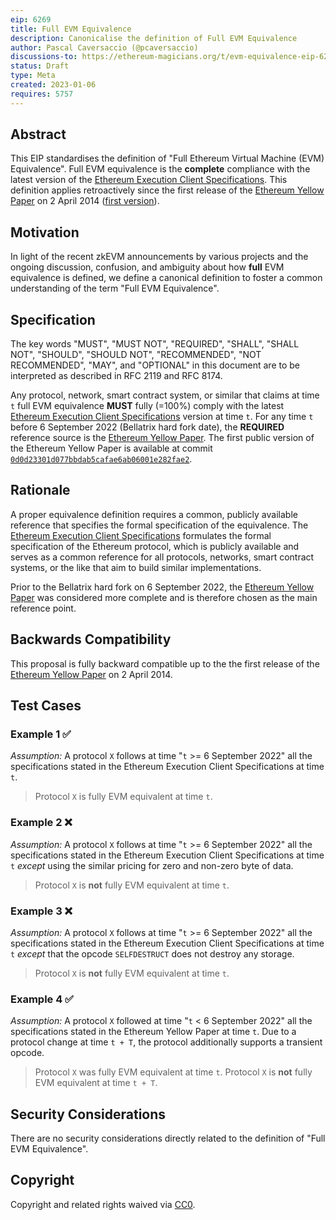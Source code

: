 ```yaml
---
eip: 6269
title: Full EVM Equivalence
description: Canonicalise the definition of Full EVM Equivalence
author: Pascal Caversaccio (@pcaversaccio)
discussions-to: https://ethereum-magicians.org/t/evm-equivalence-eip-6269-and-ethereum-stack-compatibility-definition/10044
status: Draft
type: Meta
created: 2023-01-06
requires: 5757
---
```


## Abstract

This EIP standardises the definition of "Full Ethereum Virtual Machine (EVM) Equivalence". Full EVM equivalence is the **complete** compliance with the latest version of the [Ethereum Execution Client Specifications](https://github.com/ethereum/execution-specs/tree/79db92bd4c49bdf5f559fdebea5a9a3a2bf3fb83). This definition applies retroactively since the first release of the [Ethereum Yellow Paper](https://github.com/ethereum/yellowpaper/blob/1016c0603062b76388e3c3c19786cd5f9ca9ac61/paper.pdf) on 2 April 2014 ([first version](https://github.com/ethereum/yellowpaper/blob/0d0d23301d077bbdab5cafae6ab06001e282fae2/Paper.tex)).

## Motivation

In light of the recent zkEVM announcements by various projects and the ongoing discussion, confusion, and ambiguity about how **full** EVM equivalence is defined, we define a canonical definition to foster a common understanding of the term "Full EVM Equivalence".

## Specification

The key words "MUST", "MUST NOT", "REQUIRED", "SHALL", "SHALL NOT", "SHOULD", "SHOULD NOT", "RECOMMENDED", "NOT RECOMMENDED", "MAY", and "OPTIONAL" in this document are to be interpreted as described in RFC 2119 and RFC 8174.

Any protocol, network, smart contract system, or similar that claims at time `t` full EVM equivalence **MUST** fully (=100%) comply with the latest [Ethereum Execution Client Specifications](https://github.com/ethereum/execution-specs/tree/79db92bd4c49bdf5f559fdebea5a9a3a2bf3fb83) version at time `t`. For any time `t` before 6 September 2022 (Bellatrix hard fork date), the **REQUIRED** reference source is the [Ethereum Yellow Paper](https://github.com/ethereum/yellowpaper/blob/1016c0603062b76388e3c3c19786cd5f9ca9ac61/paper.pdf). The first public version of the Ethereum Yellow Paper is available at commit [`0d0d23301d077bbdab5cafae6ab06001e282fae2`](https://github.com/ethereum/yellowpaper/blob/0d0d23301d077bbdab5cafae6ab06001e282fae2/Paper.tex).

## Rationale

A proper equivalence definition requires a common, publicly available reference that specifies the formal specification of the equivalence. The [Ethereum Execution Client Specifications](https://github.com/ethereum/execution-specs/tree/79db92bd4c49bdf5f559fdebea5a9a3a2bf3fb83) formulates the formal specification of the Ethereum protocol, which is publicly available and serves as a common reference for all protocols, networks, smart contract systems, or the like that aim to build similar implementations.

Prior to the Bellatrix hard fork on 6 September 2022, the [Ethereum Yellow Paper](https://github.com/ethereum/yellowpaper/blob/1016c0603062b76388e3c3c19786cd5f9ca9ac61/paper.pdf) was considered more complete and is therefore chosen as the main reference point.

## Backwards Compatibility

This proposal is fully backward compatible up to the the first release of the [Ethereum Yellow Paper](https://github.com/ethereum/yellowpaper/blob/1016c0603062b76388e3c3c19786cd5f9ca9ac61/paper.pdf) on 2 April 2014.

## Test Cases

### Example 1 ✅

_Assumption:_ A protocol `X` follows at time "`t` >= 6 September 2022" all the specifications stated in the Ethereum Execution Client Specifications at time `t`.

> Protocol `X` is fully EVM equivalent at time `t`.

### Example 2 ❌

_Assumption:_ A protocol `X` follows at time "`t` >= 6 September 2022" all the specifications stated in the Ethereum Execution Client Specifications at time `t` _except_ using the similar pricing for zero and non-zero byte of data.

> Protocol `X` is **not** fully EVM equivalent at time `t`.

### Example 3 ❌

_Assumption:_ A protocol `X` follows at time "`t` >= 6 September 2022" all the specifications stated in the Ethereum Execution Client Specifications at time `t` _except_ that the opcode `SELFDESTRUCT` does not destroy any storage.

> Protocol `X` is **not** fully EVM equivalent at time `t`.

### Example 4 ✅

_Assumption:_ A protocol `X` followed at time "`t` < 6 September 2022" all the specifications stated in the Ethereum Yellow Paper at time `t`. Due to a protocol change at time `t + T`, the protocol additionally supports a transient opcode.

> Protocol `X` was fully EVM equivalent at time `t`. Protocol `X` is **not** fully EVM equivalent at time `t + T`.

## Security Considerations

There are no security considerations directly related to the definition of "Full EVM Equivalence".

## Copyright

Copyright and related rights waived via [CC0](../LICENSE.md).
